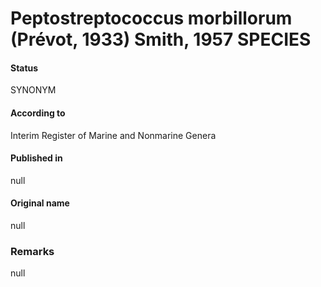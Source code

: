 # Peptostreptococcus morbillorum (Prévot, 1933) Smith, 1957 SPECIES

#### Status
SYNONYM

#### According to
Interim Register of Marine and Nonmarine Genera

#### Published in
null

#### Original name
null

### Remarks
null